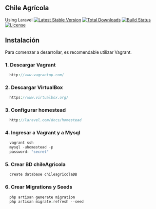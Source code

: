 ## Chile Agrícola
Using Laravel
[![Latest Stable Version](https://poser.pugx.org/laravel/framework/version.png)](https://packagist.org/packages/laravel/framework) [![Total Downloads](https://poser.pugx.org/laravel/framework/d/total.png)](https://packagist.org/packages/laravel/framework) [![Build Status](https://travis-ci.org/laravel/framework.png)](https://travis-ci.org/laravel/framework) [![License](https://poser.pugx.org/laravel/framework/license.png)](https://packagist.org/packages/laravel/framework)

## Instalación

Para comenzar a desarrollar, es recomendable utilizar Vagrant.
### 1. Descargar Vagrant
 ```php
   http://www.vagrantup.com/ 
 ```
### 2. Descargar VirtualBox
 ```php
   https://www.virtualbox.org/
 ```
### 3. Configurar homestead
 ```php
   http://laravel.com/docs/homestead
 ```
### 4. Ingresar a Vagrant y a Mysql
 ```php
   vagrant ssh
   mysql -uhomestead -p
   password: "secret"
 ```
### 5. Crear BD chileAgricola
 ```php
   create database chileagricolaDB
 ```

### 6. Crear Migrations y Seeds
 ```php
   php artisan generate migration
   php artisan migrate:refresh --seed
 ```










